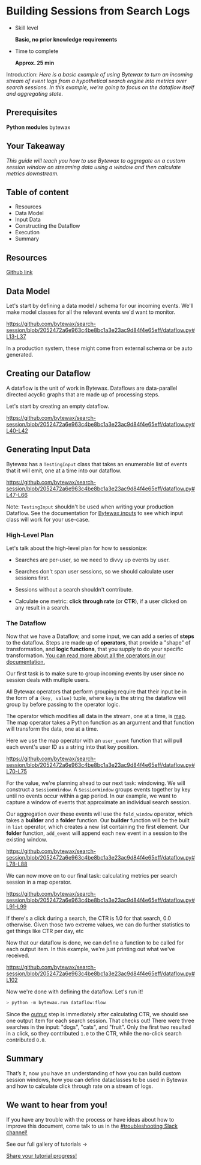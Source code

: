 # Building Sessions from Search Logs

- Skill level
    
    **Basic, no prior knowledge requirements**
    
- Time to complete
    
    **Approx. 25 min**
    

Introduction: *Here is a basic example of using Bytewax to turn an incoming stream of event logs from a hypothetical search engine into metrics over search sessions. In this example, we're going to focus on the dataflow itself and aggregating state.*

## ****Prerequisites****

**Python modules**
bytewax

## Your Takeaway

*This guide will teach you how to use Bytewax to aggregate on a custom session window on streaming data using a window and then calculate metrics downstream.*

## Table of content

- Resources
- Data Model
- Input Data
- Constructing the Dataflow
- Execution
- Summary

## Resources

[Github link](https://github.com/bytewax/search-session)

## Data Model

Let's start by defining a data model / schema for our incoming events. We'll make model classes for all the relevant events we'd want to monitor.

https://github.com/bytewax/search-session/blob/2052472a6e963c4be8bc1a3e23ac9d84f4e65eff/dataflow.py#L13-L37

In a production system, these might come from external schema or be auto generated.

## Creating our Dataflow

A dataflow is the unit of work in Bytewax. Dataflows are data-parallel directed acyclic graphs that are made up of processing steps.

Let's start by creating an empty dataflow.

https://github.com/bytewax/search-session/blob/2052472a6e963c4be8bc1a3e23ac9d84f4e65eff/dataflow.py#L40-L42

## Generating Input Data

Bytewax has a `TestingInput` class that takes an enumerable list of events that it will emit, one at a time into our dataflow.

https://github.com/bytewax/search-session/blob/2052472a6e963c4be8bc1a3e23ac9d84f4e65eff/dataflow.py#L47-L66

Note: `TestingInput` shouldn't be used when writing your production Dataflow. See the documentation for [Bytewax.inputs](https://bytewax.io/apidocs/bytewax.inputs) to see which input class will work for your use-case.

### High-Level Plan

Let's talk about the high-level plan for how to sessionize:

- Searches are per-user, so we need to divvy up events by user.

- Searches don't span user sessions, so we should calculate user sessions first.

- Sessions without a search shouldn't contribute.

- Calculate one metric: **click through rate** (or **CTR**), if a user clicked on any result in a search.

### The Dataflow

Now that we have a Dataflow, and some input, we can add a series of **steps** to the dataflow. Steps are made up of **operators**, that provide a "shape" of transformation, and **logic functions**, that you supply to do your specific transformation. [You can read more about all the operators in our documentation.](https://www.bytewax.io/docs/getting-started/operators)

Our first task is to make sure to group incoming events by user since no session deals with multiple users.

All Bytewax operators that perform grouping require that their input be in the form of a `(key, value)` tuple, where `key` is the string the dataflow will group by before passing to the operator logic.

The operator which modifies all data in the stream, one at a time, is [map](https://www.bytewax.io/apidocs/bytewax.dataflow#bytewax.dataflow.Dataflow.map). The map operator takes a Python function as an argument and that function will transform the data, one at a time.

Here we use the map operator with an `user_event` function that will pull each event's user ID as a string into that key position.

https://github.com/bytewax/search-session/blob/2052472a6e963c4be8bc1a3e23ac9d84f4e65eff/dataflow.py#L70-L75

For the value, we're planning ahead to our next task: windowing. We will construct a `SessionWindow`. A `SessionWindow` groups events together by key until no events occur within a gap period. In our example, we want to capture a window of events that approximate an individual search session.

Our aggregation over these events will use the `fold_window` operator, which takes a **builder** and a **folder** function. Our **builder** function will be the built in `list` operator, which creates a new list containing the first element. Our **folder** function, `add_event` will append each new event in a session to the existing window.

https://github.com/bytewax/search-session/blob/2052472a6e963c4be8bc1a3e23ac9d84f4e65eff/dataflow.py#L78-L88

We can now move on to our final task: calculating metrics per search session in a map operator.

https://github.com/bytewax/search-session/blob/2052472a6e963c4be8bc1a3e23ac9d84f4e65eff/dataflow.py#L91-L99

If there's a click during a search, the CTR is 1.0 for that search, 0.0 otherwise. Given those two extreme values, we can do further statistics to get things like CTR per day, etc

Now that our dataflow is done, we can define a function to be called for each output item. In this example, we're just printing out what we've received.

https://github.com/bytewax/search-session/blob/2052472a6e963c4be8bc1a3e23ac9d84f4e65eff/dataflow.py#L102

Now we're done with defining the dataflow. Let's run it!

``` python
> python -m bytewax.run dataflow:flow
```

Since the [output](/apidocs#bytewax.Dataflow.output) step is immediately after calculating CTR, we should see one output item for each search session. That checks out! There were three searches in the input: "dogs", "cats", and "fruit". Only the first two resulted in a click, so they contributed `1.0` to the CTR, while the no-click search contributed `0.0`.

## Summary

That’s it, now you have an understanding of how you can build custom session windows, how you can define dataclasses to be used in Bytewax and how to calculate click through rate on a stream of logs.

## We want to hear from you!

If you have any trouble with the process or have ideas about how to improve this document, come talk to us in the [#troubleshooting Slack channel!](https://join.slack.com/t/bytewaxcommunity/shared_invite/zt-vkos2f6r-_SeT9pF2~n9ArOaeI3ND2w)

See our full gallery of tutorials →

[Share your tutorial progress!](https://twitter.com/intent/tweet?text=I%27m%20mastering%20data%20streaming%20with%20%40bytewax!%20&url=https://bytewax.io/tutorials/&hashtags=Bytewax,Tutorials)

